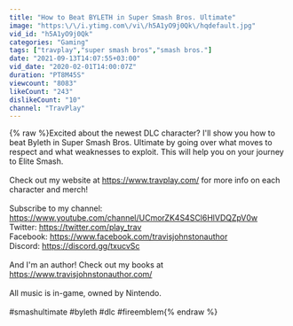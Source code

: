 ```yaml
---
title: "How to Beat BYLETH in Super Smash Bros. Ultimate"
image: "https:\/\/i.ytimg.com\/vi\/h5A1yO9j0Qk\/hqdefault.jpg"
vid_id: "h5A1yO9j0Qk"
categories: "Gaming"
tags: ["travplay","super smash bros","smash bros."]
date: "2021-09-13T14:07:55+03:00"
vid_date: "2020-02-01T14:00:07Z"
duration: "PT8M45S"
viewcount: "8083"
likeCount: "243"
dislikeCount: "10"
channel: "TravPlay"
---
```

{% raw %}Excited about the newest DLC character? I'll show you how to beat Byleth in Super Smash Bros. Ultimate by going over what moves to respect and what weaknesses to exploit. This will help you on your journey to Elite Smash. <br /><br />Check out my website at <a rel="nofollow" target="blank" href="https://www.travplay.com/">https://www.travplay.com/</a> for more info on each character and merch!<br />  <br />Subscribe to my channel: <a rel="nofollow" target="blank" href="https://www.youtube.com/channel/UCmorZK4S4SCl6HlVDQZpV0w">https://www.youtube.com/channel/UCmorZK4S4SCl6HlVDQZpV0w</a><br />Twitter: <a rel="nofollow" target="blank" href="https://twitter.com/play_trav">https://twitter.com/play_trav</a><br />Facebook: <a rel="nofollow" target="blank" href="https://www.facebook.com/travisjohnstonauthor">https://www.facebook.com/travisjohnstonauthor</a><br />Discord: <a rel="nofollow" target="blank" href="https://discord.gg/txucvSc">https://discord.gg/txucvSc</a><br /><br />And I'm an author! Check out my books at <a rel="nofollow" target="blank" href="https://www.travisjohnstonauthor.com/">https://www.travisjohnstonauthor.com/</a><br /><br />All music is in-game, owned by Nintendo.<br /><br />#smashultimate #byleth #dlc #fireemblem{% endraw %}
